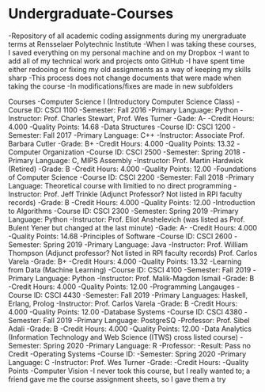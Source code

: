 # Undergraduate-Courses
-Repository of all academic coding assignments during my unergraduate terms at Rensselaer Polytechnic Institute
-When I was taking these courses, I saved everything on my personal machine and on my Dropbox
-I want to add all of my technical work and projects onto GitHub
-I have spent time either redooing or fixing my old assignments as a way of keeping my skills sharp
-This process does not change documents that were made when taking the course
-In modifications/fixes are made in new subfolders

Courses
     -Computer Science I (Introductory Computer Science Class)
          -Course ID: CSCI 1100
          -Semester: Fall 2016
          -Primary Language: Python
          -Instructor: Prof. Charles Stewart, Prof. Wes Turner
          -Gade: A-
          -Credit Hours: 4.000
          -Quality Points: 14.68
     -Data Structures
          -Course ID: CSCI 1200
          -Semester: Fall 2017
          -Primary Language: C++
          -Instructor: Associate Prof. Barbara Cutler
          -Grade: B+
          -Credit Hours: 4.000
          -Quality Points: 13.32
     -Computer Organization
          -Course ID: CSCI 2500
          -Semester: Spring 2018
          -Primary Language: C, MIPS Assembly
          -Instructor: Prof. Martin Hardwick (Retired)
          -Grade: B
          -Credit Hours: 4.000
          -Quality Points: 12.00
     -Foundations of Computer Science
          -Course ID: CSCI 2200
          -Semester: Fall 2018
          -Primary Language: Theoretical course with limitied to no direct programming
          -Instructor: Prof. Jeff Trinkle (Adjunct Professor? Not listed in RPI faculty records)
          -Grade: B
          -Credit Hours: 4.000
          -Quality Points: 12.00
     -Introduction to Algorithms
          -Course ID: CSCI 2300
          -Semester: Spring 2019
          -Primary Language: Python
          -Instructor: Prof. Eliot Anshelevich (was listed as Prof. Bulent Yener but changed at the last minute)
          -Gade: A-
          -Credit Hours: 4.000
          -Quality Points: 14.68
     -Principles of Software
          -Course ID: CSCI 2600
          -Semester: Spring 2019
          -Primary Language: Java
          -Instructor: Prof. William Thompson (Adjunct professor? Not listed in RPI faculty records) Prof. Carlos Varela
          -Grade: B+
          -Credit Hours: 4.000
          -Quality Points: 13.32
     -Learning from Data (Machine Learning)
          -Course ID: CSCI 4100
          -Semester: Fall 2019
          -Primary Language: Python
          -Instructor: Prof. Malik-Magdon Ismail
          -Grade: B
          -Credit Hours: 4.000
          -Quality Points: 12.00
     -Programming Langauges
          -Course ID: CSCI 4430
          -Semester: Fall 2019
          -Primary Languages: Haskell, Erlang, Prolog
          -Instructor: Prof. Carlos Varela
          -Grade: B
          -Credit Hours: 4.000
          -Quality Points: 12.00
     -Database Systems
          -Course ID: CSCI 4380
          -Semester: Fall 2019
          -Primary Language: PostgreSQ
          -Professor: Prof. Sibel Adali
          -Grade: B
          -Credit Hours: 4.000
          -Quality Points: 12.00
     -Data Analytics (Information Technology and Web Science (ITWS) cross listed course)
          -Semester: Spring 2020
          -Primary Language: R
          -Professor: 
          -Result: Pass no Credit
    -Operating Systems
         -Course ID:
         -Semester: Spring 2020
         -Primary Language: C
         -Instructor: Prof. Wes Turner
         -Grade:
         -Credit Hours:
         -Quality Points
    -Computer Vision
         -I never took this course, but I really wanted to; a friend gave me the course assignment sheets, so I gave them a try
    
